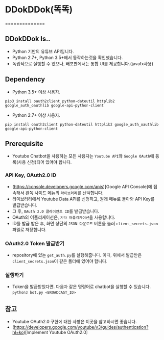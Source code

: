# DDokDDok(똑똑)
==============
## DDokDDok Is..
* Python 기반의 유튜브 API입니다.
* Python 2.7+, Python 3.5+에서 동작하는것을 확인했습니다.
* 독립적으로 실행할 수 있으나, 배포판에서는 통합 UI를 제공합니다.(javafx사용)

## Dependency
* Python 3.5+ 이상 사용자.
```
pip3 install oauth2client python-dateutil httplib2 google_auth_oauthlib google-api-python-client
```
* Python 2.7+ 이상 사용자.
```
pip install oauth2client python-dateutil httplib2 google_auth_oauthlib google-api-python-client
```

## Prerequisite
* Youtube Chatbot을 사용하는 모든 사용자는 `Youtube API`와 `Google OAuth`에 등록(사용 신청)되어 있어야 합니다.

### API Key, OAuth2.0 ID
* (https://console.developers.google.com/apis)[Google API Console]에 접속해서 왼쪽 사이드 메뉴의 `라이브러리`를 선택합니다.
* 라이브러리에서 Youtube Data API를 신청하고, 원래 메뉴로 돌아와 API Key를 발급받습니다.
* 그 후, `OAuth 2.0 클라이언트 ID`를 발급받습니다.
 * OAuth의 어플리케이션은, `기타 어플리케이션`을 사용합니다.
 * ID를 발급 받은 후, 화면 상단의 `JSON 다운로드` 버튼을 눌러 `client_secrets.json`파일로 저장합니다.

### OAuth2.0 Token 발급받기
* repository에 있는 `get_auth.py`를 실행해줍니다. 이때, 위에서 발급받은 `client_secrets.json`이 같은 폴더에 있어야 합니다.

### 실행하기
* Token을 발급받았다면. 다음과 같은 명령어로 chatbot을 실행할 수 있습니다.
```python3 bot.py <BROADCAST_ID>```

## 참고
* Youtube OAuth2.0 구현에 대한 사항은 이곳을 참고하시면 좋습니다.
* (https://developers.google.com/youtube/v3/guides/authentication?hl=ko)[Implement Youtube OAuth2.0]

